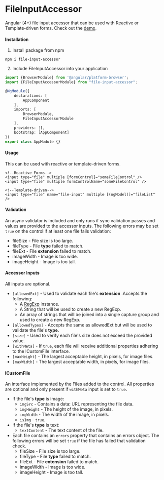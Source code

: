 # FileInputAccessor

Angular (4+) file input accessor that can be used with 
Reactive or Template-driven forms. Check out the 
[demo](https://jwelker110.github.io/file-input-accessor-demo/).

#### Installation

1. Install package from npm
```
npm i file-input-accessor
```

2. Include FileInputAccessor into your application
```typescript
import {BrowserModule} from '@angular/platform-browser';
import {FileInputAccessorModule} from "file-input-accessor";

@NgModule({
    declarations: [
        AppComponent
    ],
    imports: [
        BrowserModule,
        FileInputAccessorModule
    ],
    providers: [],
    bootstrap: [AppComponent]
})
export class AppModule {}

```

#### Usage

This can be used with reactive or template-driven forms.

```angular2html
<!--Reactive Forms-->
<input type="file" multiple [formControl]="someFileControl" />
<input type="file" multiple formControlName="someFileControl" />

<!--Template-driven-->
<input type="file" name="file-input" multiple [(ngModel)]="fileList" />
```

#### Validation

An async validator is included and only runs if sync validation passes and values 
are provided to the accessor inputs. The following errors may be set `true` on 
the control if at least one file fails validation:

* fileSize - File size is too large.
* fileType - File **type** failed to match.
* fileExt - File **extension** failed to match.
* imageWidth - Image is too wide.
* imageHeight - Image is too tall.

#### Accessor Inputs

All inputs are optional.

* `[allowedExt]` - Used to validate each file's **extension**. Accepts the following:
    - A [RegExp](https://developer.mozilla.org/en-US/docs/Web/JavaScript/Reference/Global_Objects/RegExp) instance.
    - A String that will be used to create a new RegExp.
    - An array of strings that will be joined into a single capture group and used to create a new RegExp.
* `[allowedTypes]` - Accepts the same as allowedExt but will be used to validate the file's **type**.
* `[size]` - Used to verify each file's size does not exceed the provided value.
* `[withMeta]` - If `true`, each file will receive additional properties 
adhering to the ICustomFile interface.
* `[maxHeight]` - The largest acceptable height, in pixels, for image files.
* `[maxWidth]` - The largest acceptable width, in pixels, for image files.

#### ICustomFile

An interface implemented by the Files added to the control. All properties are 
optional and only present if `withMeta` input is set to `true`.

* If the file's **type** is image:
    - `imgSrc` - Contains a data: URL representing the file data.
    - `imgHeight` - The height of the image, in pixels.
    - `imgWidth` - The width of the image, in pixels.
    - `isImg` - `true`.
* If the file's **type** is text:
    - `textContent` - The text content of the file.
* Each file contains an `errors` property that contains an errors
object. The following errors will be set `true` if the file has 
failed that validation check.
    - fileSize - File size is too large.
    - fileType - File **type** failed to match.
    - fileExt - File **extension** failed to match.
    - imageWidth - Image is too wide.
    - imageHeight - Image is too tall.


